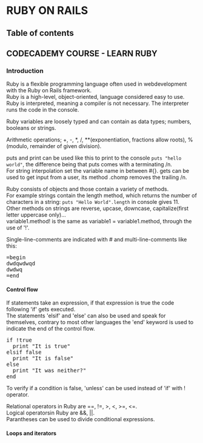 # RUBY ON RAILS

## Table of contents

## CODECADEMY COURSE - LEARN RUBY
### Introduction
Ruby is a flexible programming language often used in webdevelopment with the Ruby on Rails framework.<br>
Ruby is a high-level, object-oriented, language considered easy to use.<br>
Ruby is interpreted, meaning a compiler is not necessary. The interpreter runs the code in the console.

Ruby variables are loosely typed and can contain as data types; numbers, booleans or strings.

Arithmetic operations; +, -, *, /, **(exponentiation, fractions allow roots), %(modulo, remainder of given division).

puts and print can be used like this to print to the console `puts "hello world"`, the difference being that puts comes with a terminating /n.<br>
For string interpolation set the variable name in between #{}.
gets can be used to get input from a user, its method .chomp removes the trailing /n.<br>

Ruby consists of objects and those contain a variety of methods.<br>
For example strings contain the length method, which returns the number of characters in a string: `puts "Hello World".length` in console gives 11.<br>
Other methods on strings are reverse, upcase, downcase, capitalize(first letter uppercase only)...<br>
variable1.method! is the same as variable1 = variable1.method, through the use of '!'. 

Single-line-comments are indicated with # and multi-line-comments like this:<br>
<pre>=begin
dwdqwdwqd
dwdwq
=end</pre>

#### Control flow
If statements take an expression, if that expression is true the code following 'if' gets executed.<br>
The statements 'elsif' and 'else' can also be used and speak for themselves, contrary to most other languages the 'end' keyword is used to indicate the end of the control flow.<br>

<pre>
if !true
  print "It is true"
elsif false
  print "It is false"
else
  print "It was neither?"
end
</pre>
To verify if a condition is false, 'unless' can be used instead of 'if' with ! operator.

Relational operators in Ruby are ==, !=, >, <, >=, <=.<br>
Logical operatorsin Ruby are &&, ||.<br>
Parantheses can be used to divide conditional expressions.

#### Loops and iterators


